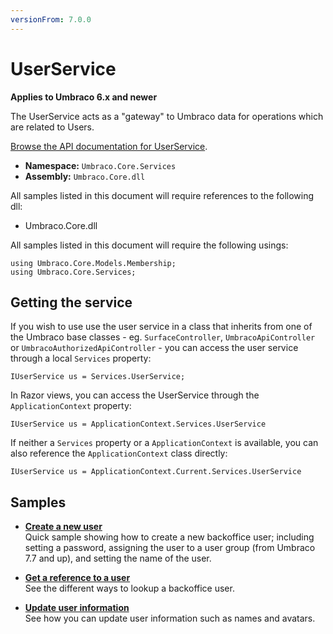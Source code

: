 ```yaml
---
versionFrom: 7.0.0
---
```


# UserService

**Applies to Umbraco 6.x and newer**

The UserService acts as a "gateway" to Umbraco data for operations which are related to Users.

[Browse the API documentation for UserService](https://our.umbraco.org/apidocs/csharp/api/Umbraco.Core.Services.UserService.html).

 * **Namespace:** `Umbraco.Core.Services` 
 * **Assembly:** `Umbraco.Core.dll`

All samples listed in this document will require references to the following dll:

* Umbraco.Core.dll

All samples listed in this document will require the following usings:
	
	using Umbraco.Core.Models.Membership;
	using Umbraco.Core.Services;

## Getting the service

If you wish to use use the user service in a class that inherits from one of the Umbraco base classes - eg. `SurfaceController`, `UmbracoApiController` or `UmbracoAuthorizedApiController` - you can access the user service through a local `Services` property:

	IUserService us = Services.UserService;
	
In Razor views, you can access the UserService through the `ApplicationContext` property:

	IUserService us = ApplicationContext.Services.UserService

If neither a `Services` property or a `ApplicationContext` is available, you can also reference the `ApplicationContext` class directly:

	IUserService us = ApplicationContext.Current.Services.UserService

## Samples

* [**Create a new user**](Create-a-new-user.md)<br />Quick sample showing how to create a new backoffice user; including setting a password, assigning the user to a user group (from Umbraco 7.7 and up), and setting the name of the user.

* [**Get a reference to a user**](Get-a-reference-to-a-user.md)<br />See the different ways to lookup a backoffice user.

* [**Update user information**](Update-user-information.md)<br />See how you can update user information such as names and avatars.
